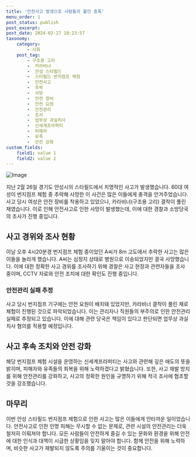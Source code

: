 ```yaml
---
title: '안전사고 발생으로 사람들의 불안 증폭'
menu_order: 1
post_status: publish
post_excerpt: 
post_date: 2024-02-27 18:23:57
taxonomy:
    category:
        - 사회
    post_tag:
        - 구조용 고리
        -  카라비너
        -  안성 스타필드
        -  스타필드 번지점프 체험
        -  안전사고
        -  추락
        -  사망
        -  안전 장비
        -  안전 요원
        -  안전관리
        -  조사
        -  업무상 과실치사
        -  신세계프라퍼티
        -  피해자
        -  유족
        -  안전 강화
custom_fields:
    field1: value 1
    field2: value 2
---
```


![Image](https://imgnews.pstatic.net/image/586/2024/02/26/0000073537_001_20240226224701538.jpg?type=w647)

지난 2월 26일 경기도 안성시의 스타필드에서 치명적인 사고가 발생했습니다. 60대 여성이 번지점프 체험 중 추락해 사망한 이 사건은 많은 이들에게 충격을 안겨주었습니다. 사고 당시 여성은 안전 장비를 착용하고 있었으나, 카라비너(구조용 고리) 결착이 풀린 채였습니다. 이로 인해 안전사고로 인한 사망이 발생했는데, 이에 대한 경찰과 소방당국의 조사가 진행 중입니다.
## 사고 경위와 조사 현황
이날 오후 4시20분경 번지점프 체험 중이었던 A씨가 8m 고도에서 추락한 사고는 많은 이들을 놀라게 했습니다. A씨는 심정지 상태로 병원으로 이송되었지만 결국 사망했습니다. 이에 대한 정확한 사고 경위를 조사하기 위해 경찰은 사고 현장과 관련자들을 조사 중이며, CCTV 자료와 안전 조치에 대한 확인도 진행 중입니다.
### 안전관리 실패 추정
사고 당시 번지점프 기구에는 안전 요원이 배치돼 있었지만, 카라비너 결착이 풀린 채로 체험이 진행된 것으로 파악되었습니다. 이는 관리자나 직원들의 부주의로 인한 안전관리 실패로 추정되고 있습니다. 이에 대해 관련 당국은 책임이 있다고 판단되면 업무상 과실치사 혐의를 적용할 예정입니다.
## 사고 후속 조치와 안전 강화
해당 번지점프 체험 시설을 운영하는 신세계프라퍼티는 사고와 관련해 깊은 애도의 뜻을 밝히며, 피해자와 유족들의 회복을 위해 노력하겠다고 밝혔습니다. 또한, 사고 재발 방지를 위해 안전관리를 강화하고, 사고의 정확한 원인을 규명하기 위해 적극 조사에 협조할 것을 강조했습니다.
## 마무리
이번 안성 스타필드 번지점프 체험으로 인한 사고는 많은 이들에게 안타까운 일이었습니다. 안전사고로 인한 인명 피해는 무시할 수 없는 문제로, 관련 시설의 안전관리는 더욱 철저히 이뤄져야 합니다. 모든 사람들이 안전하게 즐길 수 있는 문화와 환경을 위해 안전에 대한 인식과 대책이 시급한 상황임을 잊지 말아야 합니다. 함께 안전을 위해 노력하며, 비슷한 사고가 재발되지 않도록 주의를 기울이는 것이 중요합니다.
